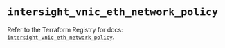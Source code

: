 # `intersight_vnic_eth_network_policy`

Refer to the Terraform Registry for docs: [`intersight_vnic_eth_network_policy`](https://registry.terraform.io/providers/ciscodevnet/intersight/1.0.71/docs/resources/vnic_eth_network_policy).
